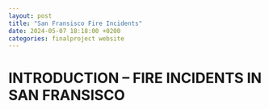 ```yaml
---
layout: post
title: "San Fransisco Fire Incidents"
date: 2024-05-07 18:18:00 +0200
categories: finalproject website
---
```


# INTRODUCTION – FIRE INCIDENTS IN SAN FRANSISCO

